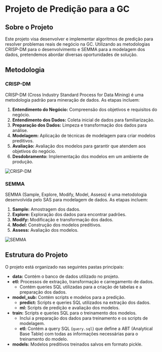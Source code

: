 # Projeto de Predição para a GC

## Sobre o Projeto

Este projeto visa desenvolver e implementar algoritmos de predição para resolver problemas reais de negócio na GC. Utilizando as metodologias CRISP-DM para o desenvolvimento e SEMMA para a modelagem dos dados, pretendemos abordar diversas oportunidades de solução.

## Metodologia

### CRISP-DM

CRISP-DM (Cross Industry Standard Process for Data Mining) é uma metodologia padrão para mineração de dados. As etapas incluem:

1. **Entendimento do Negócio:** Compreensão dos objetivos e requisitos do negócio.
2. **Entendimento dos Dados:** Coleta inicial de dados para familiarização.
3. **Preparação dos Dados:** Limpeza e transformação dos dados para análise.
4. **Modelagem:** Aplicação de técnicas de modelagem para criar modelos preditivos.
5. **Avaliação:** Avaliação dos modelos para garantir que atendem aos objetivos do negócio.
6. **Desdobramento:** Implementação dos modelos em um ambiente de produção.
   
![CRISP-DM](https://miro.medium.com/v2/resize:fit:988/0*tA5OjppLK627FfFo)

### SEMMA

SEMMA (Sample, Explore, Modify, Model, Assess) é uma metodologia desenvolvida pelo SAS para modelagem de dados. As etapas incluem:

1. **Sample:** Amostragem dos dados.
2. **Explore:** Exploração dos dados para encontrar padrões.
3. **Modify:** Modificação e transformação dos dados.
4. **Model:** Construção dos modelos preditivos.
5. **Assess:** Avaliação dos modelos.
   
![SEMMA](https://documentation.sas.com/api/docsets/emref/14.3/content/images/semma.png?locale=en)


## Estrutura do Projeto

O projeto está organizado nas seguintes pastas principais:

- **data:** Contém o banco de dados utilizado no projeto.
- **etl:** Processos de extração, transformação e carregamento de dados.
  - Contém queries SQL utilizadas para a criação de tabelas e a preparação dos dados.
- **model_sub:** Contém scripts e modelos para a predição.
  - **predict:** Scripts e queries SQL utilizados na extração dos dados.
  - **ml:** Scripts de predição e avaliação dos modelos.
- **train:** Scripts e queries SQL para o treinamento dos modelos.
  - Inclui a preparação dos dados para treinamento e os scripts de modelagem.
  - **etl:** Contém a query SQL (`query.sql`) que define a ABT (Analytical Base Table) com todas as informações necessárias para o treinamento do modelo.
- **models:** Modelos preditivos treinados salvos em formato pickle.


